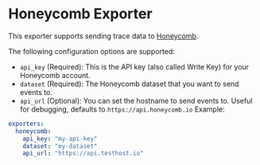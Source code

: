 # Honeycomb Exporter

This exporter supports sending trace data to [Honeycomb](https://www.honeycomb.io). 

The following configuration options are supported:

* `api_key` (Required): This is the API key (also called Write Key) for your Honeycomb account.
* `dataset` (Required): The Honeycomb dataset that you want to send events to.
* `api_url` (Optional): You can set the hostname to send events to. Useful for debugging, defaults to `https://api.honeycomb.io`
Example:

```yaml
exporters:
  honeycomb:
    api_key: "my-api-key"
    dataset: "my-dataset"
    api_url: "https://api.testhost.io"
```
